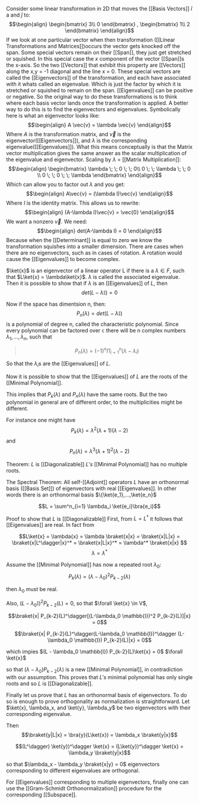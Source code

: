 Consider some linear transformation in 2D that moves the [[Basis Vectors]] $\hat{i}$ a and $\hat{j}$ to:
$$\begin{align}
    \begin{bmatrix}
        3\\
        0
    \end{bmatrix}
    ,
    \begin{bmatrix}
        1\\
        2
    \end{bmatrix}
\end{align}$$
If we look at one particular vector when then transformation ([[Linear Transformations and Matrices]])occurs the vector gets knocked off the span. Some special vectors remain on their [[Span]], they just get stretched or squished. In this special case the $x$ component of the vector [[Span]]s the x-axis. So the two [[Vectors]] that exhibit this property are [[Vectors]] along the x,y = -1 diagonal and the line x = 0. These special vectors are called the [[Eigenvectors]] of the transformation, and each have associated with it whats called an eigenvalue. Which is just the factor by which it is stretched or squished to remain on the span. [[Eigenvalues]] can be positive or negative. 
So the original way to do these transformations is to think where each basis vector lands once the transformation is applied. A better way to do this is to find the eigenvectors and eigenvalues. Symbolically here is what an eigenvector looks like:
$$\begin{align}
    A \vec{v} = \lambda \vec{v}
\end{align}$$
Where $A$ is the transformation matrix, and $\vec{v}$ is the eigenvector([[Eigenvectors]]), and $\lambda$ is the corresponding eigenvalue([[Eigenvalues]]). What this means conceptually is that the Matrix vector multiplication gives the same answer as the scalar multiplication of the eigenvalue and eigenvector. 
Scaling by $\lambda$ = [[Matrix Multiplication]]:
$$\begin{align}
    \begin{bmatrix}
        \lambda \; \; 0 \; \; 0\\
        0 \; \; \lambda \; \; 0 \\
        0 \; \; 0 \; \; \lambda
    \end{bmatrix}
\end{align}$$
Which can allow you to factor out $\lambda$ and you get: 
$$\begin{align}
    A\vec{v} = (\lambda I)\vec{v}
\end{align}$$
Where $I$ is the identity matrix. This allows us to rewrite:
$$\begin{align}
    (A-\lambda I)\vec{v} = \vec{0}
\end{align}$$
We want a nonzero $\vec{v}$. We need:
$$\begin{align}
    det(A-\lambda I) = 0
\end{align}$$
Because when the [[Determinant]] is equal to zero we know the transformation squishes into a smaller dimension. There are cases when there are no eigenvectors, such as in cases of rotation. A rotation would cause the [[Eigenvalues]] to become complex. 

$\ket{x}$ is an eigenvector of a linear operator L if there is a $\lambda \in F$, such that $L\ket{x} = \lambda\ket{x}$. $\lambda$ is called the associated eigenvalue. Then it is possible to show that if $\lambda$ is an [[Eigenvalues]] of $L$,
then 
$$det(L-\lambda \mathbb{I}) = 0$$

Now if the space has dimentsion n, then:
$$P_n(\lambda) = det(L - \lambda\mathbb{I})$$ 
is a polynomial of degree n, called the characteristic polynomial. Since every polynomial can be factored over $\mathbb{c}$ there will be n complex numbers $\lambda_1,...,\lambda_n$, such that 

>$$P_n(\lambda) = (-1)^n \Pi^n_{i=1}(\lambda-\lambda_i)$$

So that the $\lambda_i$s are the [[Eigenvalues]] of $L$.

Now it is possible to show that the [[Eigenvalues]] of $L$ are the roots of the [[Minimal Polynomial]].

This implies that $P_k(\lambda)$ and $P_n(\lambda)$ have the same roots. But the two polynomial in general are of different order, to the multiplicities might be different. 

For instance one might have
$$P_k(\lambda) = \lambda^2(\lambda+1)(\lambda-2)$$
and
$$P_n(\lambda) = \lambda^3(\lambda+1)^2(\lambda-2)$$

Theorem: $L$ is [[Diagonalizable]]  $L's$ [[Minimal Polynomial]] has no multiple roots. 

The Spectral Theorem: 
All self-[[Adjoint]] operators $L$ have an orthonormal basis ([[Basis Set]]) of eigenvectors with real [[Eigenvalues]]. In other words there is an orthonormal basis $\{\ket{e_1},...,\ket{e_n}$

$$L = \sum^n_{i=1} \lambda_i \ket{e_i}\bra{e_i}$$ 

Proof to show that $L$ is [[Diagonalizable]] 
First, from $L=L^\dagger$ it follows that [[Eigenvalues]] are real. In fact from 

$$L\ket{x} = \lambda{x} = \lambda \braket{x|x} = \braket{x|L|x} = \braket{x|L^\dagger|x}^* = \braket{x|L|x}^* = \lambda^* \braket{x|x} $$
$$\lambda = \lambda^*$$

Assume the [[Minimal Polynomial]] has now a repeated root $\lambda_0$: 
$$P_k(\lambda) = (\lambda - \lambda_0)^2 P_{k-2} (\lambda)$$

then $\lambda_0$ must be real.

Also, $(L - \lambda_0 \mathbb{I})^2 P_{k-2}(L) = 0$, so that $\forall \ket{x} \in V$, 

$$\braket{x| P_{k-2}(L)^\dagger[(L-\lambda_0 \mathbb{I})^2 P_{k-2}(L)]|x} = 0$$

$$\braket{x| P_{k-2}(L)^\dagger(L-\lambda_0 \mathbb{I})^\dagger (L-\lambda_0 \mathbb{I}) P_{k-2}(L)|x} = 0$$ 

which impies $(L - \lambda_0 \mathbb{I}) P_{k-2}(L)\ket{x} = 0$ $\forall \ket{x}$

so that $(\lambda - \lambda_0)P_{k-2}(\lambda)$ is a new [[Minimal Polynomial]], in contradiction with our assumption. This proves that $L's$ minimal polynomial has only single roots and so $L$ is [[Diagonalizable]].

Finally let us prove that $L$ has an orthonormal basis of eigenvectors. To do so is enough to prove orthogonality as normalization is straightforward. Let $\ket{x}, \lambda_x, and \ket{y}, \lambda_y$ be two eigenvectors with their corresponding eigenvalue. 

Then 
$$\braket{y|L|x} = \bra{y}(L\ket{x}) = \lambda_x \braket{y|x}$$

$$(L^\dagger) \ket{y})^\dagger \ket{x} = (L\ket{y})^\dagger \ket{x} = \lambda_y \braket{y|x}$$

so that $\lambda_x - \lambda_y \braket{x|y} = 0$ eigenvectors corresponding to different eigenvalues are orthogonal. 

For [[Eigenvalues]] corresponding to multiple eigenvectors, finally one can use the [[Gram-Schmidt Orthonormalization]] procedure for the corresponding [[Subspace]]. 